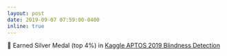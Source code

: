 ```yaml
---
layout: post
date: 2019-09-07 07:59:00-0400
inline: true
---
```


🥈 Earned Silver Medal (top 4%) in [Kaggle APTOS 2019 Blindness Detection](https://www.kaggle.com/competitions/aptos2019-blindness-detection)


